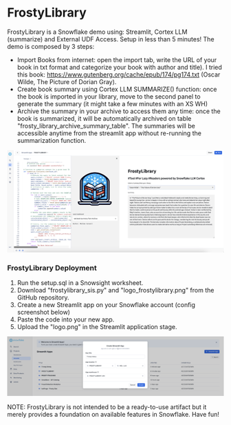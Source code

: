 # FrostyLibrary
FrostyLibrary is a Snowflake demo using: Streamlit, Cortex LLM (summarize) and External UDF Access. Setup in less than 5 minutes! The demo is composed by 3 steps:
- Import Books from internet: open the import tab, write the URL of your book in txt format and categorize your book with author and title). I tried this book: https://www.gutenberg.org/cache/epub/174/pg174.txt (Oscar Wilde, The Picture of Dorian Gray).
- Create book summary using Cortex LLM SUMMARIZE() function: once the book is imported in your library, move to the second panel to generate the summary (it might take a few minutes with an XS WH)
- Archive the summary in your archive to access them any time: once the book is summarized, it will be automatically archived on table "frosty_library_archive_summary_table". The summaries will be accessible anytime from the streamlit app without re-running the summarization function.

![alt text](https://github.com/matteo-consoli/frostylibrary/blob/main/screenshot.png?raw=true)

### FrostyLibrary Deployment
1) Run the setup.sql in a Snowsight worksheet.
2) Download "frostylibrary_sis.py" and "logo_frostylibrary.png" from the GitHub repository.
3) Create a new Streamlit app on your Snowflake account (config screenshot below)
4) Paste the code into your new app.
5) Upload the "logo.png" in the Streamlit application stage.

![alt text](https://github.com/matteo-consoli/frostylibrary/blob/main/screenshot_setup_streamlit.png?raw=true)

NOTE: FrostyLibrary is not intended to be a ready-to-use artifact but it merely provides a foundation on available features in Snowflake. Have fun!
